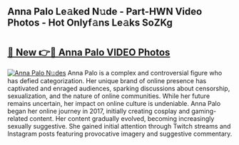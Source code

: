 ## Anna Palo Le𝚊ked N𝚞de - Part-HWN Video Photos - Hot Onlyf𝚊ns Le𝚊ks SoZKg

# <h2><a href="http://ab51912.deff.icu/?id=Anna+Palo">🔗 New 👉🔴 Anna Palo VIDEO Photos</a></h2>

[![Anna Palo N𝚞des](https://i.imgur.com/rIISA9y.gif)](http://ab51912.deff.icu/?id=Anna+Palo)
Anna Palo is a complex and controversial figure who has defied categorization. Her unique brand of online presence has captivated and enraged audiences, sparking discussions about censorship, sexualization, and the nature of online communities. While her future remains uncertain, her impact on online culture is undeniable. Anna Palo began her online journey in 2017, initially creating cosplay and gaming-related content. Her content gradually evolved, becoming increasingly sexually suggestive. She gained initial attention through Twitch streams and Instagram posts featuring provocative imagery and suggestive commentary.
